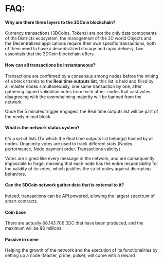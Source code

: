 # **FAQ:**



#### Why are there three layers to the 3DCoin blockchain?

Currency transactions (3DCoins, Tokens) are not the only data components of the Districts ecosystem, the management of the 3D world Objects and the Decentralized applications require their own specific transactions, both of them need to have a decentralized storage and rapid delivery, two essentials that the 3DCoin blockchain offers.

#### How can all transactions be instantaneous?

Transactions are confirmed by a consensus among nodes before the mining of a block thanks to the **Real time outputs list**, this list is held and filled by all master nodes simultaneously, one same transaction by one, after gathering signed validation votes from each other. nodes that cast votes disagreeing with the overwhelming majority will be banned from the network.

Once the 5 minutes trigger engaged, the Real time outputs list will be part of the newly mined block.

#### What is the network status system?

It's a set of lists (To which the Real time outputs list belongs) hosted by all nodes. Unanimity votes are used to track different stats (Nodes performance, Node payment order, Transactions validity) 

Votes are signed like every message in the network, and are consequently impossible to forge, meaning that each node has the entire responsibility for the validity of its votes, which justifies the strict policy against disrupting behaviors.

#### Can the 3DCoin network gather data that is external to it?

Indeed, transactions can be API powered, allowing the largest spectrum of smart contracts.



#### Coin base

There are actually 68.143.706 3DC that have been produced, and the maximum will be 86 millions.

#### Passive in come

Helping the growth of the network and the execution of its functionalities by setting up a node (Master, prime, pulse), will come with a reward 